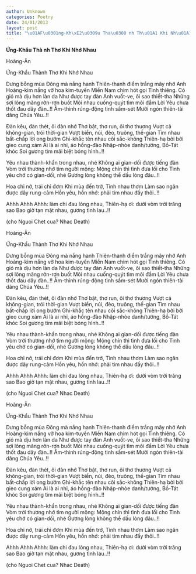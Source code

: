 ```yaml
---
author: Unknown
categories: Poetry
date: 24/01/2013
layout: post
title: "\u01AF\u0301ng-Kh\xE2\u0309u Tha\u0300 nh Th\u01A1 Khi Nh\u01A1\u0301 Nhau"
---
```


**Ứng-Khẩu Thà nh Thơ Khi Nhớ Nhau**

Hoàng-Ân

Ứng-Khẩu Thành Thơ Khi Nhớ Nhau


Dưng bỗng mùa Đông mà nắng hanh
Thiên-thanh điểm trắng mây nhớ Anh
Hoàng-kim nắng vỡ hoa kim-tuyến
Miền Nam chim hót gọi Tình thiêng.
Có gió mà dịu hơn làn da
Như được tay đàn Anh vuốt-ve, ôi sao thiết-tha
Những sợi lông măng rờn-rợn buốt
Môi nhau cuống-quýt tìm môi đắm
Lời Yêu chưa thốt đau dây đàn..!!
Âm-thinh rúng-động tình sấm-sét
Mười ngón thiên-tài dâng Chúa Yêu..!!

Đàn kêu, đàn thét, ôi đàn nhớ
Thơ bật, thơ run, ôi thơ thương
Vượt cả không-gian, trói thời-gian
Vượt biển, núi, đèo, truông, thế-gian
Tìm nhau bất-chấp lời o­ng bướm
Ghi-khắc tên nhau cõi sắc-không
Thiên-hạ bời bời gieo cung xám
Ai là ai nhỉ, áo hồng-đào
Nhập-nhòe danh/tướng, Bồ-Tát khóc
Soi gương tìm mãi biệt bóng hình..!!

Yêu nhau thành-khẩn trong nhau, nhé
Không ai gian-dối được tiếng đàn
Vòm trời thương nhớ tìm người mộng:
Mộng chín thì tình đưa lối cho
Tình yêu chớ có gian-dối, nhé
Gương lòng không thể dấu lòng đâu..!!

Hoa chỉ nở, trái chỉ đơm
Khi mùa đến trở, Tình nhau thơm
Làm sao ngăn được dây rung-cảm
Hồn yêu, hồn nhớ: phải tìm nhau
đấy thôi..!!

Ahhh Ahhh Ahhh: làm chi đau lòng nhau,
Thiên-hạ ơi: dưới vòm trời trăng sao
Bao giờ tạn mặt nhau, gương tình lau..!!


(cho Nguoi Chet cua? Nhac Death)

Hoàng-Ân

Ứng-Khẩu Thành Thơ Khi Nhớ Nhau


Dưng bỗng mùa Đông mà nắng hanh
Thiên-thanh điểm trắng mây nhớ Anh
Hoàng-kim nắng vỡ hoa kim-tuyến
Miền Nam chim hót gọi Tình thiêng.
Có gió mà dịu hơn làn da
Như được tay đàn Anh vuốt-ve, ôi sao thiết-tha
Những sợi lông măng rờn-rợn buốt
Môi nhau cuống-quýt tìm môi đắm
Lời Yêu chưa thốt đau dây đàn..!!
Âm-thinh rúng-động tình sấm-sét
Mười ngón thiên-tài dâng Chúa Yêu..!!

Đàn kêu, đàn thét, ôi đàn nhớ
Thơ bật, thơ run, ôi thơ thương
Vượt cả không-gian, trói thời-gian
Vượt biển, núi, đèo, truông, thế-gian
Tìm nhau bất-chấp lời o­ng bướm
Ghi-khắc tên nhau cõi sắc-không
Thiên-hạ bời bời gieo cung xám
Ai là ai nhỉ, áo hồng-đào
Nhập-nhòe danh/tướng, Bồ-Tát khóc
Soi gương tìm mãi biệt bóng hình..!!

Yêu nhau thành-khẩn trong nhau, nhé
Không ai gian-dối được tiếng đàn
Vòm trời thương nhớ tìm người mộng:
Mộng chín thì tình đưa lối cho
Tình yêu chớ có gian-dối, nhé
Gương lòng không thể dấu lòng đâu..!!

Hoa chỉ nở, trái chỉ đơm
Khi mùa đến trở, Tình nhau thơm
Làm sao ngăn được dây rung-cảm
Hồn yêu, hồn nhớ: phải tìm nhau
đấy thôi..!!

Ahhh Ahhh Ahhh: làm chi đau lòng nhau,
Thiên-hạ ơi: dưới vòm trời trăng sao
Bao giờ tạn mặt nhau, gương tình lau..!!


(cho Nguoi Chet cua? Nhac Death)

Hoàng-Ân

Ứng-Khẩu Thành Thơ Khi Nhớ Nhau


Dưng bỗng mùa Đông mà nắng hanh
Thiên-thanh điểm trắng mây nhớ Anh
Hoàng-kim nắng vỡ hoa kim-tuyến
Miền Nam chim hót gọi Tình thiêng.
Có gió mà dịu hơn làn da
Như được tay đàn Anh vuốt-ve, ôi sao thiết-tha
Những sợi lông măng rờn-rợn buốt
Môi nhau cuống-quýt tìm môi đắm
Lời Yêu chưa thốt đau dây đàn..!!
Âm-thinh rúng-động tình sấm-sét
Mười ngón thiên-tài dâng Chúa Yêu..!!

Đàn kêu, đàn thét, ôi đàn nhớ
Thơ bật, thơ run, ôi thơ thương
Vượt cả không-gian, trói thời-gian
Vượt biển, núi, đèo, truông, thế-gian
Tìm nhau bất-chấp lời o­ng bướm
Ghi-khắc tên nhau cõi sắc-không
Thiên-hạ bời bời gieo cung xám
Ai là ai nhỉ, áo hồng-đào
Nhập-nhòe danh/tướng, Bồ-Tát khóc
Soi gương tìm mãi biệt bóng hình..!!

Yêu nhau thành-khẩn trong nhau, nhé
Không ai gian-dối được tiếng đàn
Vòm trời thương nhớ tìm người mộng:
Mộng chín thì tình đưa lối cho
Tình yêu chớ có gian-dối, nhé
Gương lòng không thể dấu lòng đâu..!!

Hoa chỉ nở, trái chỉ đơm
Khi mùa đến trở, Tình nhau thơm
Làm sao ngăn được dây rung-cảm
Hồn yêu, hồn nhớ: phải tìm nhau
đấy thôi..!!

Ahhh Ahhh Ahhh: làm chi đau lòng nhau,
Thiên-hạ ơi: dưới vòm trời trăng sao
Bao giờ tạn mặt nhau, gương tình lau..!!


(cho Nguoi Chet cua? Nhac Death)
